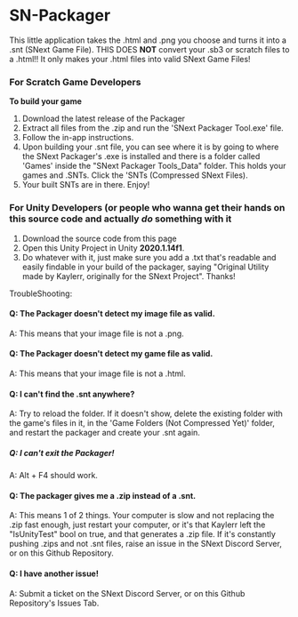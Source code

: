 # SN-Packager
This little application takes the .html and .png you choose and turns it into a .snt (SNext Game File).
THIS DOES __NOT__ convert your .sb3 or scratch files to a .html!! It only makes your .html files into valid SNext Game Files!
### For Scratch Game Developers
**To build your game**
1. Download the latest release of the Packager
2. Extract all files from the .zip and run the 'SNext Packager Tool.exe' file.
3. Follow the in-app instructions.
4. Upon building your .snt file, you can see where it is by going to where the SNext Packager's .exe is installed and there is a folder called 'Games' inside the "SNext Packager Tools_Data" folder. This holds your games and .SNTs. Click the 'SNTs (Compressed SNext Files).
5. Your built SNTs are in there. Enjoy!
### For Unity Developers (or people who wanna get their hands on this source code and actually _do_ something with it
1. Download the source code from this page
2. Open this Unity Project in Unity **2020.1.14f1**. 
3. Do whatever with it, just make sure you add a .txt that's readable and easily findable in your build of the packager, saying "Original Utility made by Kaylerr, originally for the SNext Project". Thanks!


TroubleShooting:
#### Q: The Packager doesn't detect my image file as valid.
A: This means that your image file is not a .png.

#### Q: The Packager doesn't detect my game file as valid.
A: This means that your image file is not a .html.

#### Q: I can't find the .snt anywhere?
A: Try to reload the folder. If it doesn't show, delete the existing folder with the game's files in it, in the 'Game Folders (Not Compressed Yet)' folder, and restart the packager and create your .snt again.

##### Q: I can't exit the Packager!
A: Alt + F4 should work.

#### Q: The packager gives me a .zip instead of a .snt.
A: This means 1 of 2 things. Your computer is slow and not replacing the .zip fast enough, just restart your computer, or it's that Kaylerr left the "IsUnityTest" bool on true, and that generates a .zip file. If it's constantly pushing .zips and not .snt files, raise an issue in the SNext Discord Server, or on this Github Repository.

#### Q: I have another issue!
A: Submit a ticket on the SNext Discord Server, or on this Github Repository's Issues Tab.
